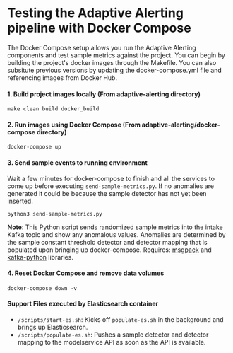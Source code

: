 # Testing the Adaptive Alerting pipeline with Docker Compose

The Docker Compose setup allows you run the Adaptive Alerting components and test sample metrics against the project. You can begin by building the project's docker images through the Makefile. You can also subsitute previous versions by updating the docker-compose.yml file and referencing images from Docker Hub.

#### 1. Build project images locally (From adaptive-alerting directory)
```
make clean build docker_build
```

#### 2. Run images using Docker Compose (From adaptive-alerting/docker-compose directory)
```
docker-compose up
```

#### 3. Send sample events to running environment
Wait a few minutes for docker-compose to finish and all the services to come up before executing `send-sample-metrics.py`. If no anomalies are generated it could be because the sample detector has not yet been inserted.
```
python3 send-sample-metrics.py
```

**Note**: This Python script sends randomized sample metrics into the intake Kafka topic and show any anomalous values. Anomalies are determined by the sample constant threshold detector and detector mapping that is populated upon bringing up docker-compose. Requires: [msgpack](https://msgpack.org/index.html) and [kafka-python](https://kafka-python.readthedocs.io/en/master/) libraries.

#### 4. Reset Docker Compose and remove data volumes
```
docker-compose down -v
```

#### Support Files executed by Elasticsearch container
 - `/scripts/start-es.sh`: Kicks off `populate-es.sh` in the background and brings up Elasticsearch.
 - `/scripts/populate-es.sh`: Pushes a sample detector and detector mapping to the modelservice API as soon as the API is available.